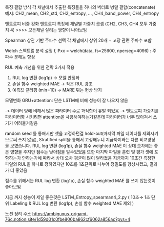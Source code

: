 특징 결합 방식
각 채널에서 추출한 특징들을 하나의 벡터로 병렬 결합(concatenate)
예시: CH2_mean, CH2_std, CH2_entropy, ..., CH4_band_power, CH4_entropy

엔트로피 비중 강화
엔트로피 특징에 채널별 가중치 곱셈 (CH2, CH3, CH4 모두 가중치 4) >>>> 모든채널 살리는 방향이 나아보임

Spearman 상관 기반 주파수 선택
각 채널에서 상위 20개 + 고장 관련 주파수 포함

 Welch 스펙트럼 분석 설정
 f, Pxx = welch(data, fs=25600, nperseg=4096) : 주파수 분해능 향상

 RUL 예측 개선을 위한 전략 3가지 적용
 1. RUL log 변환 (log1p) → 모델 안정화
 2. 손실 함수 weighted MAE → 작은 RUL 강조
 3. 예측값 클리핑 (min=10) → MARE 튀는 현상 방지


모델변화 
GRU+attention: 단순 LSTM에 비해 성능이 잘 나오지 않음

-> 데이터 양에 비해서 많은 파라미터 수로 과적합이 유발 되었음
-> 엔트로피 가중치를 파라미터화 시키려면 attention을 사용해야하는거같은데 파라미터가 너무 많아져서 쓰기가 어려울거같음


random seed 를 통해서만 셋을 고정하던걸 hold-out(마지막 파일 데이터를 제외시키므로써 쓰지 않음), Stratified split을 통해서 고정해두니 지금까지와는 다른 비교양상을 보였습니다.
RUL log 변환 (log1p),  손실 함수 weighted MAE 이 상대 오차에는 좋은 영향을 주지만 점수는 낮아짐을 알수있었음
또한 마지막 파일을 훈련 및 평가 셋에 포함하는가 안하는가에 따라서 상대 오차 평균이 많이 달라졌음
지금까지 10초간 측정한 파일의 RUL을 하나로 정하였지만 10초를 1초단위로 나누어 정밀도를 향상시켰고, 결과가 더 좋았음 

점수를 위해서는 RUL log 변환 (log1p),  손실 함수 weighted MAE 를 쓰지 않는것이 좋아보임 

지금 까지 성능이 제일 좋은것은  LSTM_Entropy_spearman4_2.py 
( 10초→ 1초 단위 Labeling & RUL log 변환 (log1p),  손실 함수 weighted MAE 제외 )

노션 정리 주소
https://ambiguous-origami-76c.notion.site/1d59d01c0fbe806ba862cf6062a856ac?pvs=4
